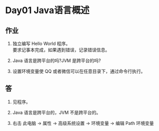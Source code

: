 # Day01 Java语言概述

## 作业  
1. 独立编写 Hello World 程序。  
  要求记事本完成，如果遇到错误，记录错误信息。  
  
2. Java 语言是跨平台的吗?JVM 是跨平台的吗?  

3. 设置环境变量使 QQ 或者微信可以在任意目录下，通过命令行执行。

## 答
1. 见程序。

2. Java 语言是跨平台的，JVM 不是跨平台的。  

3. 右击 此电脑 -> 属性 -> 高级系统设置 -> 环境变量 -> 编辑 Path 环境变量
